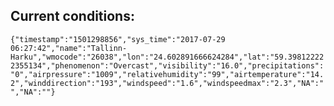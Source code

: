 ## Current conditions: 
 ``` {"timestamp":"1501298856","sys_time":"2017-07-29 06:27:42","name":"Tallinn-Harku","wmocode":"26038","lon":"24.602891666624284","lat":"59.398122222355134","phenomenon":"Overcast","visibility":"16.0","precipitations":"0","airpressure":"1009","relativehumidity":"99","airtemperature":"14.2","winddirection":"193","windspeed":"1.6","windspeedmax":"2.3","NA":"","NA":""} ```
